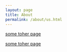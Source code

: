 ```yaml
---
layout: page
title: About
permalink: /about/us.html
---
```


[some toher page](other_url.html)

[some toher page](hello/world.html)